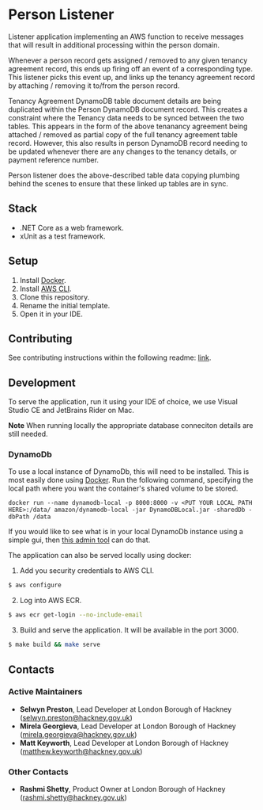 # Person Listener

Listener application implementing an AWS function to receive messages that will result in additional processing within the person domain.

Whenever a person record gets assigned / removed to any given tenancy agreement record, this ends up firing off an event of a
corresponding type. This listener picks this event up, and links up the tenancy agreement record by attaching / removing it to/from
the person record.

Tenancy Agreement DynamoDB table document details are being duplicated within the Person DynamoDB document record. This creates a
constraint where the Tenancy data needs to be synced between the two tables. This appears in the form of the above tenanancy
agreement being attached / removed as partial copy of the full tenancy agreement table record. However, this also results in
person DynamoDB record needing to be updated whenever there are any changes to the tenancy details, or payment reference number.

Person listener does the above-described table data copying plumbing behind the scenes to ensure that these linked up tables are in sync.

## Stack

- .NET Core as a web framework.
- xUnit as a test framework.


## Setup

1. Install [Docker][docker-download].
2. Install [AWS CLI][AWS-CLI].
3. Clone this repository.
4. Rename the initial template.
5. Open it in your IDE.

## Contributing
See contributing instructions within the following readme: [link](https://github.com/LBHackney-IT/person-listener/blob/master/docs/Contributing.md).

## Development

To serve the application, run it using your IDE of choice, we use Visual Studio CE and JetBrains Rider on Mac.

**Note**
When running locally the appropriate database conneciton details are still needed.

### DynamoDb
To use a local instance of DynamoDb, this will need to be installed. This is most easily done using [Docker](https://www.docker.com/products/docker-desktop).
Run the following command, specifying the local path where you want the container's shared volume to be stored.
```
docker run --name dynamodb-local -p 8000:8000 -v <PUT YOUR LOCAL PATH HERE>:/data/ amazon/dynamodb-local -jar DynamoDBLocal.jar -sharedDb -dbPath /data
```

If you would like to see what is in your local DynamoDb instance using a simple gui, then [this admin tool](https://github.com/aaronshaf/dynamodb-admin) can do that.

The application can also be served locally using docker:
1.  Add you security credentials to AWS CLI.
```sh
$ aws configure
```
2. Log into AWS ECR.
```sh
$ aws ecr get-login --no-include-email
```
3. Build and serve the application. It will be available in the port 3000.
```sh
$ make build && make serve
```



## Contacts

### Active Maintainers

- **Selwyn Preston**, Lead Developer at London Borough of Hackney (selwyn.preston@hackney.gov.uk)
- **Mirela Georgieva**, Lead Developer at London Borough of Hackney (mirela.georgieva@hackney.gov.uk)
- **Matt Keyworth**, Lead Developer at London Borough of Hackney (matthew.keyworth@hackney.gov.uk)

### Other Contacts

- **Rashmi Shetty**, Product Owner at London Borough of Hackney (rashmi.shetty@hackney.gov.uk)

[docker-download]: https://www.docker.com/products/docker-desktop
[AWS-CLI]: https://aws.amazon.com/cli/

